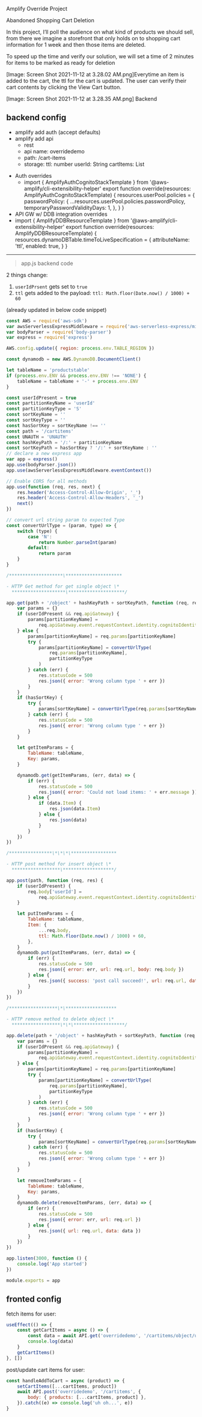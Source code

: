 Amplify Override Project

Abandoned Shopping Cart Deletion

In this project, I’ll poll the audience on what kind of products we should sell, from there we imagine a storefront that only holds on to shopping cart information for 1 week and then those items are deleted.

To speed up the time and verify our solution, we will set a time of 2 minutes for items to be marked as ready for deletion

[Image: Screen Shot 2021-11-12 at 3.28.02 AM.png]Everytime an item is added to the cart, the ttl for the cart is updated. The user can verify their cart contents by clicking the View Cart button.

[Image: Screen Shot 2021-11-12 at 3.28.35 AM.png]
Backend

## backend config

- amplify add auth (accept defaults)
- amplify add api
  - rest
  - api name: overridedemo
  - path: /cart-items
  - storage:
    ttl: number
    userId: String
    cartItems: List

* Auth overrides
  - import { AmplifyAuthCognitoStackTemplate } from '@aws-amplify/cli-extensibility-helper'
    export function override(resources: AmplifyAuthCognitoStackTemplate) {
    resources.userPool.policies = {
    passwordPolicy: {
    ...resources.userPool.policies.passwordPolicy,
    temporaryPasswordValidityDays: 1,
    },
    }
    }
* API GW w/ DDB integration overrides
* import { AmplifyDDBResourceTemplate } from '@aws-amplify/cli-extensibility-helper'
  export function override(resources: AmplifyDDBResourceTemplate) {
  resources.dynamoDBTable.timeToLiveSpecification = {
  attributeName: 'ttl',
  enabled: true,
  }
  }

---

> app.js backend code

2 things change:

1. `userIdPrsent` gets set to `true`
2. `ttl` gets added to the payload: `ttl: Math.floor(Date.now() / 1000) + 60`

(already updated in below code snippet)

```js
const AWS = require('aws-sdk')
var awsServerlessExpressMiddleware = require('aws-serverless-express/middleware')
var bodyParser = require('body-parser')
var express = require('express')

AWS.config.update({ region: process.env.TABLE_REGION })

const dynamodb = new AWS.DynamoDB.DocumentClient()

let tableName = 'productstable'
if (process.env.ENV && process.env.ENV !== 'NONE') {
	tableName = tableName + '-' + process.env.ENV
}

const userIdPresent = true
const partitionKeyName = 'userId'
const partitionKeyType = 'S'
const sortKeyName = ''
const sortKeyType = ''
const hasSortKey = sortKeyName !== ''
const path = '/cartitems'
const UNAUTH = 'UNAUTH'
const hashKeyPath = '/:' + partitionKeyName
const sortKeyPath = hasSortKey ? '/:' + sortKeyName : ''
// declare a new express app
var app = express()
app.use(bodyParser.json())
app.use(awsServerlessExpressMiddleware.eventContext())

// Enable CORS for all methods
app.use(function (req, res, next) {
	res.header('Access-Control-Allow-Origin', '_')
	res.header('Access-Control-Allow-Headers', '_')
	next()
})

// convert url string param to expected Type
const convertUrlType = (param, type) => {
	switch (type) {
		case 'N':
			return Number.parseInt(param)
		default:
			return param
	}
}

/********************\*********************

- HTTP Get method for get single object \*
  ********************\*********************/

app.get(path + '/object' + hashKeyPath + sortKeyPath, function (req, res) {
	var params = {}
	if (userIdPresent && req.apiGateway) {
		params[partitionKeyName] =
			req.apiGateway.event.requestContext.identity.cognitoIdentityId || UNAUTH
	} else {
		params[partitionKeyName] = req.params[partitionKeyName]
		try {
			params[partitionKeyName] = convertUrlType(
				req.params[partitionKeyName],
				partitionKeyType
			)
		} catch (err) {
			res.statusCode = 500
			res.json({ error: 'Wrong column type ' + err })
		}
	}
	if (hasSortKey) {
		try {
			params[sortKeyName] = convertUrlType(req.params[sortKeyName], sortKeyType)
		} catch (err) {
			res.statusCode = 500
			res.json({ error: 'Wrong column type ' + err })
		}
	}

	let getItemParams = {
		TableName: tableName,
		Key: params,
	}

	dynamodb.get(getItemParams, (err, data) => {
		if (err) {
			res.statusCode = 500
			res.json({ error: 'Could not load items: ' + err.message })
		} else {
			if (data.Item) {
				res.json(data.Item)
			} else {
				res.json(data)
			}
		}
	})
})

/****************\*\*\*\*****************

- HTTP post method for insert object \*
  ******************\*******************/

app.post(path, function (req, res) {
	if (userIdPresent) {
		req.body['userId'] =
			req.apiGateway.event.requestContext.identity.cognitoIdentityId || UNAUTH
	}

	let putItemParams = {
		TableName: tableName,
		Item: {
			...req.body,
			ttl: Math.floor(Date.now() / 1000) + 60,
		},
	}
	dynamodb.put(putItemParams, (err, data) => {
		if (err) {
			res.statusCode = 500
			res.json({ error: err, url: req.url, body: req.body })
		} else {
			res.json({ success: 'post call succeed!', url: req.url, data: data })
		}
	})
})

/******************\*\*******************

- HTTP remove method to delete object \*
  ******************\*\*\*******************/

app.delete(path + '/object' + hashKeyPath + sortKeyPath, function (req, res) {
	var params = {}
	if (userIdPresent && req.apiGateway) {
		params[partitionKeyName] =
			req.apiGateway.event.requestContext.identity.cognitoIdentityId || UNAUTH
	} else {
		params[partitionKeyName] = req.params[partitionKeyName]
		try {
			params[partitionKeyName] = convertUrlType(
				req.params[partitionKeyName],
				partitionKeyType
			)
		} catch (err) {
			res.statusCode = 500
			res.json({ error: 'Wrong column type ' + err })
		}
	}
	if (hasSortKey) {
		try {
			params[sortKeyName] = convertUrlType(req.params[sortKeyName], sortKeyType)
		} catch (err) {
			res.statusCode = 500
			res.json({ error: 'Wrong column type ' + err })
		}
	}

	let removeItemParams = {
		TableName: tableName,
		Key: params,
	}
	dynamodb.delete(removeItemParams, (err, data) => {
		if (err) {
			res.statusCode = 500
			res.json({ error: err, url: req.url })
		} else {
			res.json({ url: req.url, data: data })
		}
	})
})

app.listen(3000, function () {
	console.log('App started')
})

module.exports = app
```

## fronted config

fetch items for user:

```js
useEffect(() => {
	const getCartItems = async () => {
		const data = await API.get('overridedemo', '/cartitems/object/user')
		console.log(data)
	}
	getCartItems()
}, [])
```

post/update cart items for user:

```js
const handleAddToCart = async (product) => {
	setCartItems([...cartItems, product])
	await API.post('overridedemo', '/cartitems', {
		body: { products: [...cartItems, product] },
	}).catch((e) => console.log('uh oh...', e))
}
```
